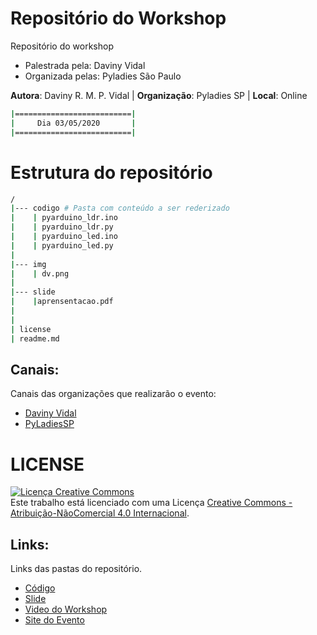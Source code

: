# Repositório do Workshop

Repositório do workshop

* Palestrada pela: Daviny Vidal 
* Organizada pelas: Pyladies São Paulo

**Autora**: Daviny R. M. P. Vidal | **Organização**: Pyladies SP | **Local**: Online <br>
  
```bash
|==========================|
|     Dia 03/05/2020       |
|==========================|
```

# Estrutura do repositório
```bash
/
|--- codigo # Pasta com conteúdo a ser rederizado
|    | pyarduino_ldr.ino
|    | pyarduino_ldr.py
|    | pyarduino_led.ino
|    | pyarduino_led.py
|
|--- img
|    | dv.png
|
|--- slide
|    |aprensentacao.pdf
|
|
| license
| readme.md
```

## Canais:
Canais das organizações que realizarão o evento:

* [Daviny Vidal](https://davinyvidal.github.io)
* [PyLadiesSP](https://pt-br.facebook.com/PyLadiesSP/)

# LICENSE

<a rel="license" href="http://creativecommons.org/licenses/by-nc/4.0/"><img alt="Licença Creative Commons" style="border-width:0" src="https://i.creativecommons.org/l/by-nc/4.0/88x31.png" /></a><br />Este trabalho está licenciado com uma Licença <a rel="license" href="http://creativecommons.org/licenses/by-nc/4.0/">Creative Commons - Atribuição-NãoComercial 4.0 Internacional</a>.

## Links:
Links das pastas do repositório.

* [Código](https://github.com/davinyvidal/pyarduino/tree/master/codigo)
* [Slide](https://github.com/davinyvidal/pyarduino/tree/master/slide)
* [Video do Workshop](https://www.youtube.com/watch?v=a1TyTHMpHI4)
* [Site do Evento](http://pythoncomarduino.divulgue.info)





